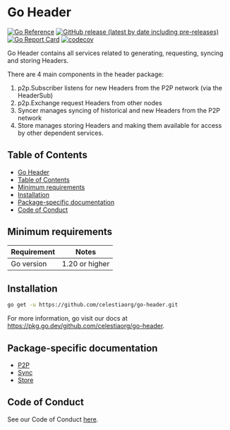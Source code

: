 # Go Header

[![Go Reference](https://pkg.go.dev/badge/github.com/celestiaorg/go-header.svg)](https://pkg.go.dev/github.com/celestiaorg/go-header)
[![GitHub release (latest by date including pre-releases)](https://img.shields.io/github/v/release/celestiaorg/go-header)](https://github.com/celestiaorg/go-header/releases/latest)
[![Go Report Card](https://goreportcard.com/badge/github.com/celestiaorg/go-header)](https://goreportcard.com/report/github.com/celestiaorg/go-header)
[![codecov](https://codecov.io/gh/celestiaorg/go-header/branch/main/graph/badge.svg?token=CWGA4RLDS9)](https://codecov.io/gh/celestiaorg/go-header)

Go Header contains all services related to generating, requesting, syncing and storing Headers.

There are 4 main components in the header package:

 1. p2p.Subscriber listens for new Headers from the P2P network (via the
    HeaderSub)
 2. p2p.Exchange request Headers from other nodes
 3. Syncer manages syncing of historical and new Headers from the P2P network
 4. Store manages storing Headers and making them available for access by other
    dependent services.

## Table of Contents

- [Go Header](#go-header)
- [Table of Contents](#table-of-contents)
- [Minimum requirements](#minimum-requirements)
- [Installation](#installation)
- [Package-specific documentation](#package-specific-documentation)
- [Code of Conduct](#code-of-conduct)

## Minimum requirements

| Requirement | Notes          |
| ----------- | -------------- |
| Go version  | 1.20 or higher |

## Installation

```sh
go get -u https://github.com/celestiaorg/go-header.git
```

For more information, go visit our docs at <https://pkg.go.dev/github.com/celestiaorg/go-header>.

## Package-specific documentation

- [P2P](./doc.go)
- [Sync](./doc.go)
- [Store](./doc.go)

## Code of Conduct

See our Code of Conduct [here](https://docs.celestia.org/community/coc).
